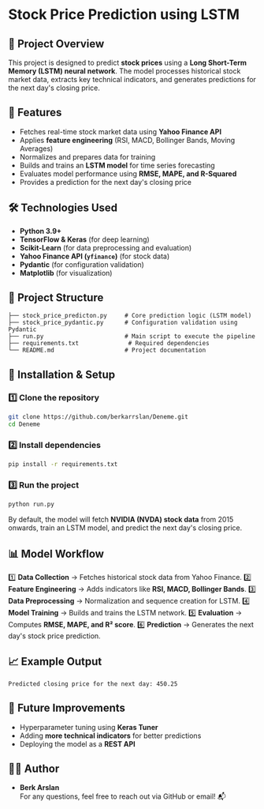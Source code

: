 # Stock Price Prediction using LSTM

## 📌 Project Overview
This project is designed to predict **stock prices** using a **Long Short-Term Memory (LSTM) neural network**. The model processes historical stock market data, extracts key technical indicators, and generates predictions for the next day's closing price.

## 🚀 Features
- Fetches real-time stock market data using **Yahoo Finance API**
- Applies **feature engineering** (RSI, MACD, Bollinger Bands, Moving Averages)
- Normalizes and prepares data for training
- Builds and trains an **LSTM model** for time series forecasting
- Evaluates model performance using **RMSE, MAPE, and R-Squared**
- Provides a prediction for the next day's closing price

## 🛠 Technologies Used
- **Python 3.9+**
- **TensorFlow & Keras** (for deep learning)
- **Scikit-Learn** (for data preprocessing and evaluation)
- **Yahoo Finance API (`yfinance`)** (for stock data)
- **Pydantic** (for configuration validation)
- **Matplotlib** (for visualization)

## 📂 Project Structure
```
├── stock_price_predicton.py     # Core prediction logic (LSTM model)
├── stock_price_pydantic.py      # Configuration validation using Pydantic
├── run.py                       # Main script to execute the pipeline
├── requirements.txt              # Required dependencies
└── README.md                    # Project documentation
```

## 🔧 Installation & Setup
### 1️⃣ Clone the repository
```bash
git clone https://github.com/berkarrslan/Deneme.git
cd Deneme
```
### 2️⃣ Install dependencies
```bash
pip install -r requirements.txt
```

### 3️⃣ Run the project
```bash
python run.py
```
By default, the model will fetch **NVIDIA (NVDA) stock data** from 2015 onwards, train an LSTM model, and predict the next day's closing price.

## 📊 Model Workflow
1️⃣ **Data Collection** → Fetches historical stock data from Yahoo Finance.
2️⃣ **Feature Engineering** → Adds indicators like **RSI, MACD, Bollinger Bands**.
3️⃣ **Data Preprocessing** → Normalization and sequence creation for LSTM.
4️⃣ **Model Training** → Builds and trains the LSTM network.
5️⃣ **Evaluation** → Computes **RMSE, MAPE, and R² score**.
6️⃣ **Prediction** → Generates the next day's stock price prediction.

## 📈 Example Output
```
Predicted closing price for the next day: 450.25
```

## 🔗 Future Improvements
- Hyperparameter tuning using **Keras Tuner**
- Adding **more technical indicators** for better predictions
- Deploying the model as a **REST API**

## 👨‍💻 Author
- **Berk Arslan**  
For any questions, feel free to reach out via GitHub or email! 📬

